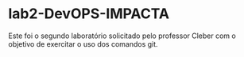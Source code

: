 # lab2-DevOPS-IMPACTA

Este foi o segundo laboratório solicitado pelo professor Cleber com o objetivo de exercitar o uso dos comandos git.